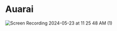 # Auarai
![Screen Recording 2024-05-23 at 11 25 48 AM (1)](https://github.com/saparbekuly/AuaRai/assets/164681008/03e40457-9d1b-4c00-b6ea-9c5a432c8e08)

